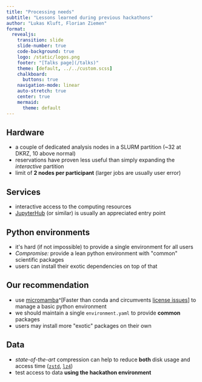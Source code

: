 ```yaml
---
title: "Processing needs"
subtitle: "Lessons learned during previous hackathons"
author: "Lukas Kluft, Florian Ziemen"
format:
  revealjs:
    transition: slide
    slide-number: true
    code-background: true
    logo: /static/logos.png
    footer: "[Talks page](/talks)"
    theme: [default, ../../custom.scss]
    chalkboard:
      buttons: true
    navigation-mode: linear
    auto-stretch: true
    center: true
    mermaid:
      theme: default
---
```


## Hardware

* a couple of dedicated analysis nodes in a SLURM partition (~32 at DKRZ, 10 above normal)
* reservations have proven less useful than simply expanding the *interactive* partition
* limit of **2 nodes per participant** (larger jobs are usually user error)

## Services

* interactive access to the computing resources
* [JupyterHub](https://jupyter.org/hub) (or similar) is usually an appreciated entry point

## Python environments

* it's hard (if not impossible) to provide a single environment for all users
* _Compromise:_ provide a lean python environment with "common" scientific packages
* users can install their exotic dependencies on top of that

## Our recommendation

* use [micromamba](https://mamba.readthedocs.io/)^[Faster than conda and circumvents [license issues](https://prefix.dev/blog/towards_a_vendor_lock_in_free_conda_experience)] to manage a basic python environment
* we should maintain a single `environment.yaml` to provide **common** packages
* users may install more "exotic" packages on their own

## Data

* _state-of-the-art_ compression can help to reduce **both** disk usage and access time ([`zstd`](https://github.com/facebook/zstd), [`lz4`](https://github.com/lz4/lz4))
* test access to data **using the hackathon environment**
